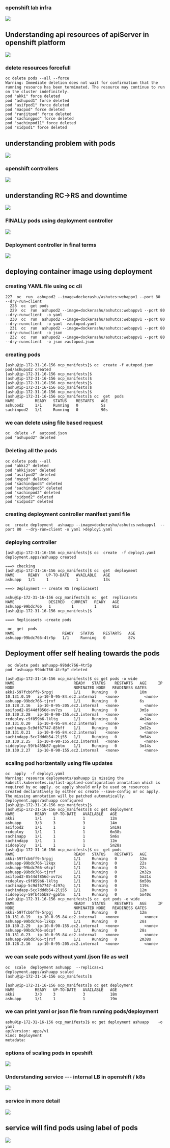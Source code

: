### openshift lab infra

<img src="infra.png">

## Understanding api resources of apiServer in openshift platform 

<img src="res.png">

### delete resources forcefull 

```
oc delete pods --all --force
Warning: Immediate deletion does not wait for confirmation that the running resource has been terminated. The resource may continue to run on the cluster indefinitely.
pod "akki" force deleted
pod "ashupod1" force deleted
pod "asifpod1" force deleted
pod "macpod" force deleted
pod "ranjitpod" force deleted
pod "sachingpod" force deleted
pod "sachinpod11" force deleted
pod "sidpod1" force deleted

```

## understanding problem with pods 

<img src="pods1.png">

### openshift controllers

<img src="occ.png">

## understanding RC->RS and downtime 

<img src="ocs.png">

### FINALLy pods using deployment controller 

<img src="podsc.png">

### Deployment controller in final terms 

<img src="dd.png">


## deploying container image using deployment 

### creating YAML file using oc cli 

```
227  oc  run  ashupod2 --image=dockerashu/ashutcs:webappv1 --port 80  --dry-run=client 
  228  oc  get pods
  229  oc  run  ashupod2 --image=dockerashu/ashutcs:webappv1 --port 80  --dry-run=client  -o yaml 
  230  oc  run  ashupod2 --image=dockerashu/ashutcs:webappv1 --port 80  --dry-run=client  -o yaml  >autopod.yaml 
  231  oc  run  ashupod2 --image=dockerashu/ashutcs:webappv1 --port 80  --dry-run=client  -o json 
  232  oc  run  ashupod2 --image=dockerashu/ashutcs:webappv1 --port 80  --dry-run=client  -o json >autopod.json

```

### creating pods 

```
[ashu@ip-172-31-16-156 ocp_manifests]$ oc  create -f autopod.json 
pod/ashupod2 created
[ashu@ip-172-31-16-156 ocp_manifests]$ 
[ashu@ip-172-31-16-156 ocp_manifests]$ 
[ashu@ip-172-31-16-156 ocp_manifests]$ 
[ashu@ip-172-31-16-156 ocp_manifests]$ 
[ashu@ip-172-31-16-156 ocp_manifests]$ 
[ashu@ip-172-31-16-156 ocp_manifests]$ oc  get  pods
NAME         READY   STATUS    RESTARTS   AGE
ashupod2     1/1     Running   0          5s
sachinpod2   1/1     Running   0          90s

```

### we can delete using file based request

```
oc  delete -f  autopod.json 
pod "ashupod2" deleted

```

### Deleting all the pods 

```
oc delete pods --all
pod "akki2" deleted
pod "akkijson" deleted
pod "asifpod2" deleted
pod "mypod" deleted
pod "sachindpod4" deleted
pod "sachindpod5" deleted
pod "sachinpod2" deleted
pod "sidpod2" deleted
pod "sidpod3" deleted

```

### creating deployment controller manifest yaml file 

```
oc  create deployment  ashuapp --image=dockerashu/ashutcs:webappv1  --port 80  --dry-run=client -o yaml >deploy1.yaml
```

### deploying controller

```
[ashu@ip-172-31-16-156 ocp_manifests]$ oc  create  -f deploy1.yaml 
deployment.apps/ashuapp created

===> checking 
[ashu@ip-172-31-16-156 ocp_manifests]$ oc  get  deployment 
NAME      READY   UP-TO-DATE   AVAILABLE   AGE
ashuapp   1/1     1            1           13s

===> Deployment -- create RS (replicaset)

ashu@ip-172-31-16-156 ocp_manifests]$ oc  get  replicasets
NAME               DESIRED   CURRENT   READY   AGE
ashuapp-99bdc766   1         1         1       81s
[ashu@ip-172-31-16-156 ocp_manifests]$ 

===> Replicasets -create pods 

 oc  get  pods
NAME                     READY   STATUS    RESTARTS   AGE
ashuapp-99bdc766-4tr5p   1/1     Running   0          87s
```

## Deployment offer self healing towards the pods 

```
 oc delete pods ashuapp-99bdc766-4tr5p 
pod "ashuapp-99bdc766-4tr5p" deleted

[ashu@ip-172-31-16-156 ocp_manifests]$ oc get pods -o wide
NAME                          READY   STATUS    RESTARTS   AGE     IP            NODE                          NOMINATED NODE   READINESS GATES
akki-597fcb6ff9-5rpgj         1/1     Running   0          10m     10.131.0.19   ip-10-0-95-84.ec2.internal    <none>           <none>
ashuapp-99bdc766-tjrxf        1/1     Running   0          6s      10.128.2.16   ip-10-0-95-205.ec2.internal   <none>           <none>
asifpod2-8544df856d-xv7zs     1/1     Running   0          3m5s    10.130.2.28   ip-10-0-90-155.ec2.internal   <none>           <none>
rcdeploy-c9f859b6-lkltg       1/1     Running   0          4m24s   10.131.0.20   ip-10-0-95-84.ec2.internal    <none>           <none>
sachinapp-5c9df67747-85hff    1/1     Running   0          2m52s   10.131.0.21   ip-10-0-95-84.ec2.internal    <none>           <none>
sachindapp-5cc7dddb54-2lj55   1/1     Running   0          9m54s   10.130.2.25   ip-10-0-90-155.ec2.internal   <none>           <none>
siddeploy-59fb455b87-gpbtm    1/1     Running   0          3m14s   10.130.2.27   ip-10-0-90-155.ec2.internal   <none>           <none>
```

### scaling pod horizentally using file updates

```
oc  apply  -f deploy1.yaml 
Warning: resource deployments/ashuapp is missing the kubectl.kubernetes.io/last-applied-configuration annotation which is required by oc apply. oc apply should only be used on resources created declaratively by either oc create --save-config or oc apply. The missing annotation will be patched automatically.
deployment.apps/ashuapp configured
[ashu@ip-172-31-16-156 ocp_manifests]$ 
[ashu@ip-172-31-16-156 ocp_manifests]$ oc get deployment 
NAME         READY   UP-TO-DATE   AVAILABLE   AGE
akki         1/1     1            1           12m
ashuapp      3/3     3            3           14m
asifpod2     1/1     1            1           5m19s
rcdeploy     1/1     1            1           6m38s
sachinapp    1/1     1            1           5m6s
sachindapp   1/1     1            1           12m
siddeploy    1/1     1            1           5m28s
[ashu@ip-172-31-16-156 ocp_manifests]$ oc  get pods
NAME                          READY   STATUS    RESTARTS   AGE
akki-597fcb6ff9-5rpgj         1/1     Running   0          12m
ashuapp-99bdc766-l2kqx        1/1     Running   0          22s
ashuapp-99bdc766-s6cpf        1/1     Running   0          22s
ashuapp-99bdc766-tjrxf        1/1     Running   0          2m32s
asifpod2-8544df856d-xv7zs     1/1     Running   0          5m31s
rcdeploy-c9f859b6-lkltg       1/1     Running   0          6m50s
sachinapp-5c9df67747-4z97q    1/1     Running   0          119s
sachindapp-5cc7dddb54-2lj55   1/1     Running   0          12m
siddeploy-59fb455b87-gpbtm    1/1     Running   0          5m40s
[ashu@ip-172-31-16-156 ocp_manifests]$ oc  get pods -o wide
NAME                          READY   STATUS    RESTARTS   AGE     IP            NODE                          NOMINATED NODE   READINESS GATES
akki-597fcb6ff9-5rpgj         1/1     Running   0          12m     10.131.0.19   ip-10-0-95-84.ec2.internal    <none>           <none>
ashuapp-99bdc766-l2kqx        1/1     Running   0          28s     10.130.2.29   ip-10-0-90-155.ec2.internal   <none>           <none>
ashuapp-99bdc766-s6cpf        1/1     Running   0          28s     10.131.0.23   ip-10-0-95-84.ec2.internal    <none>           <none>
ashuapp-99bdc766-tjrxf        1/1     Running   0          2m38s   10.128.2.16   ip-10-0-95-205.ec2.internal   <none>           <none>

```

### we can scale pods without yaml /json file as well 

```
oc  scale  deployment ashuapp  --replicas=1
deployment.apps/ashuapp scaled
[ashu@ip-172-31-16-156 ocp_manifests]$ 

[ashu@ip-172-31-16-156 ocp_manifests]$ oc get deployment 
NAME         READY   UP-TO-DATE   AVAILABLE   AGE
akki         3/3     3            3           18m
ashuapp      1/1     1            1           19m

```

### we can print yaml or json file from running pods/deployment 

```
ashu@ip-172-31-16-156 ocp_manifests]$ oc get deployment ashuapp    -o yaml 
apiVersion: apps/v1
kind: Deployment
metadata:

```

### options of scaling pods in opeshift 

<img src="scale.png">

### Understanding service --- internal LB in openshift / k8s

<img src="svc1.png">

### service in more detail 

<img src="ds.png">

## service will find pods using label of pods 

<img src="label.png">




